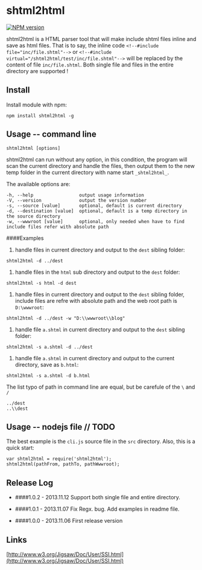 shtml2html
==========
[![NPM version](https://badge.fury.io/js/shtml2html.png)](http://badge.fury.io/js/shtml2html)


shtml2html is a HTML parser tool that will make include shtml files inline and save as html files. That is to say, the inline code `<!--#include file="inc/file.shtml"-->` or `<!--#include virtual="/shtml2html/test/inc/file.shtml"-->` will be replaced by the content of file `inc/file.shtml`.
Both single file and files in the entire directory are supported !

Install
----------
Install module with npm:
```
npm install shtml2html -g
```


Usage -- command line
----------
```
shtml2html [options]
```
shtml2html can run without any option, in this condition, the program will scan the current directory and handle the files, then output them to the new temp folder in the current directory with name start `_shtml2html_`.

The available options are:
```
-h, --help                 output usage information
-V, --version              output the version number
-s, --source [value]       optional, default is current directory
-d, --destination [value]  optional, default is a temp directory in the source directory
-w, --wwwroot [value]      optional, only needed when have to find include files refer with absolute path
```

####Examples
1. handle files in current directory and output to the `dest` sibling folder:
```
shtml2html -d ../dest
```

1. handle files in the `html` sub directory and output to the `dest` folder:
```
shtml2html -s html -d dest
```

1. handle files in current directory and output to the `dest` sibling folder, include files are refre with absolute path and the web root path is `D:\wwwroot`:
```
shtml2html -d ../dest -w "D:\\wwwroot\\blog"
```

1. handle file `a.shtml` in current directory and output to the `dest` sibling folder:
```
shtml2html -s a.shtml -d ../dest
```

1. handle file `a.shtml` in current directory and output to the current directory, save as `b.html`:
```
shtml2html -s a.shtml -d b.html
```

The list typo of path in command line are equal, but be carefule of the `\` and `/`
```
../dest
..\\dest
```

Usage -- nodejs file  // TODO
----------
The best example is the `cli.js` source file in the `src` directory. Also, this is a quick start:
```
var shtml2html = require('shtml2html');
shtml2html(pathFrom, pathTo, pathWwwroot);
```


Release Log
----------
- ####1.0.2 - 2013.11.12
Support both single file and entire directory.

- ####1.0.1 - 2013.11.07
Fix Regx. bug.
Add examples in readme file.

- ####1.0.0 - 2013.11.06
First release version


Links
----------
[http://www.w3.org/Jigsaw/Doc/User/SSI.html](http://www.w3.org/Jigsaw/Doc/User/SSI.html)


